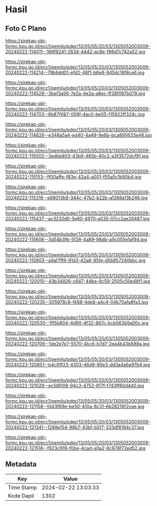 # Hasil

## Foto C Plano

https://sirekap-obj-formc.kpu.go.id/ecc1/pemilu/pdpr/13/05/05/20/03/1305052003009-20240222-114011--166f6241-2634-4442-ac8e-f98d7c742a52.jpg

https://sirekap-obj-formc.kpu.go.id/ecc1/pemilu/pdpr/13/05/05/20/03/1305052003009-20240222-114214--79b6dd01-efd2-48f1-b6e8-945dc18f8ce6.jpg

https://sirekap-obj-formc.kpu.go.id/ecc1/pemilu/pdpr/13/05/05/20/03/1305052003009-20240222-114528--3bef3a56-7e2a-4e2a-a8ec-ff28f097b079.jpg

https://sirekap-obj-formc.kpu.go.id/ecc1/pemilu/pdpr/13/05/05/20/03/1305052003009-20240222-114703--6b87f087-056f-4ac0-be05-f15922ff324c.jpg

https://sirekap-obj-formc.kpu.go.id/ecc1/pemilu/pdpr/13/05/05/20/03/1305052003009-20240222-114826--e348a5a4-ed40-4a49-9e6b-bca895633e48.jpg

https://sirekap-obj-formc.kpu.go.id/ecc1/pemilu/pdpr/13/05/05/20/03/1305052003009-20240222-115002--3edbb803-43b8-465b-90c2-a3f3572dcf91.jpg

https://sirekap-obj-formc.kpu.go.id/ecc1/pemilu/pdpr/13/05/05/20/03/1305052003009-20240222-115153--ff00affe-f83e-42a4-a001-f55a5c1b90b4.jpg

https://sirekap-obj-formc.kpu.go.id/ecc1/pemilu/pdpr/13/05/05/20/03/1305052003009-20240222-115316--e69013b8-344c-47b2-b22b-a1268a13b246.jpg

https://sirekap-obj-formc.kpu.go.id/ecc1/pemilu/pdpr/13/05/05/20/03/1305052003009-20240222-115437--ac3232d0-5e60-4970-a035-07cc2ae26487.jpg

https://sirekap-obj-formc.kpu.go.id/ecc1/pemilu/pdpr/13/05/05/20/03/1305052003009-20240222-115606--3d54b3fb-5f28-4a89-98db-a9c055e1af94.jpg

https://sirekap-obj-formc.kpu.go.id/ecc1/pemilu/pdpr/13/05/05/20/03/1305052003009-20240222-115903--a9af7ff6-91d3-42a6-95fe-d5b857240bbc.jpg

https://sirekap-obj-formc.kpu.go.id/ecc1/pemilu/pdpr/13/05/05/20/03/1305052003009-20240222-120010--43b34826-c647-44be-8c59-2505c50e46f1.jpg

https://sirekap-obj-formc.kpu.go.id/ecc1/pemilu/pdpr/13/05/05/20/03/1305052003009-20240222-120235--205978c8-f498-4de8-a4c4-04b70afa8fa3.jpg

https://sirekap-obj-formc.kpu.go.id/ecc1/pemilu/pdpr/13/05/05/20/03/1305052003009-20240222-120530--1ff5b804-4d90-4f32-887c-bcb563b9a00c.jpg

https://sirekap-obj-formc.kpu.go.id/ecc1/pemilu/pdpr/13/05/05/20/03/1305052003009-20240222-120706--1de2e7e7-5570-4bc6-b7d7-2ea4b43b689a.jpg

https://sirekap-obj-formc.kpu.go.id/ecc1/pemilu/pdpr/13/05/05/20/03/1305052003009-20240222-120851--b4c91f23-4303-46d9-90e3-dd3a4a6a97b4.jpg

https://sirekap-obj-formc.kpu.go.id/ecc1/pemilu/pdpr/13/05/05/20/03/1305052003009-20240222-121029--ec1d8108-94c3-4752-817f-f743ff60d4d0.jpg

https://sirekap-obj-formc.kpu.go.id/ecc1/pemilu/pdpr/13/05/05/20/03/1305052003009-20240222-121158--fd43f69e-be50-410a-8c31-6b28216f2cee.jpg

https://sirekap-obj-formc.kpu.go.id/ecc1/pemilu/pdpr/13/05/05/20/03/1305052003009-20240222-121341--1288e154-98b7-43bf-b5f7-333df8194c37.jpg

https://sirekap-obj-formc.kpu.go.id/ecc1/pemilu/pdpr/13/05/05/20/03/1305052003009-20240222-121516--f923c919-f0be-4cad-a0a2-8c878f72ed52.jpg


## Metadata

| Key        | Value               |
| ---------- | ------------------- |
| Time Stamp | 2024-02-22 13:03:33 |
| Kode Dapil | 1302                |



